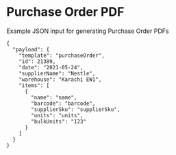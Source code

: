  # Purchase Order PDF
 Example JSON input for generating Purchase Order PDFs
```
{
  "payload": {
    "template": "purchaseOrder",
    "id": 21389,
    "date": "2021-05-24",
    "supplierName": "Nestle",
    "warehouse": "Karachi EW1",
    "items": [
      {
        "name": "name",
        "barcode": "barcode",
        "supplierSku": "supplierSku",
        "units": "units",
        "bulkUnits": "123"
      }
    ]
  }
}
```